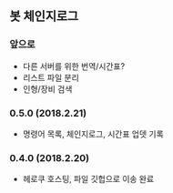 ## 봇 체인지로그

### 앞으로
- 다른 서버를 위한 번역/시간표?
- 리스트 파일 분리
- 인형/장비 검색

### 0.5.0 (2018.2.21)
- 명령어 목록, 체인지로그, 시간표 업뎃 기록

### 0.4.0 (2018.2.20)
- 헤로쿠 호스팅, 파일 깃헙으로 이송 완료
